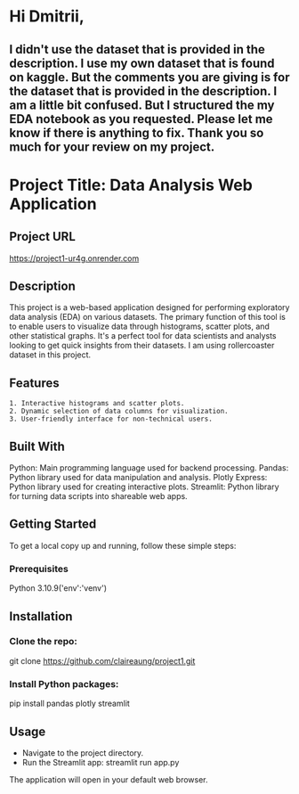 # Hi Dmitrii,

## I didn't use the dataset that is provided in the description. I use my own dataset that is found on kaggle. But the comments you are giving is for the dataset that is provided in the description. I am a little bit confused. But I structured the my EDA notebook as you requested. Please let me know if there is anything to fix. Thank you so much for your review on my project.

# Project Title: Data Analysis Web Application

## Project URL

https://project1-ur4g.onrender.com

## Description

This project is a web-based application designed for performing exploratory data analysis (EDA) on various datasets. The primary function of this tool is to enable users to visualize data through histograms, scatter plots, and other statistical graphs. It's a perfect tool for data scientists and analysts looking to get quick insights from their datasets. I am using rollercoaster dataset in this project.

## Features

    1. Interactive histograms and scatter plots.
    2. Dynamic selection of data columns for visualization.
    3. User-friendly interface for non-technical users.

## Built With

Python: Main programming language used for backend processing.
Pandas: Python library used for data manipulation and analysis.
Plotly Express: Python library used for creating interactive plots.
Streamlit: Python library for turning data scripts into shareable web apps.

## Getting Started

To get a local copy up and running, follow these simple steps:

### Prerequisites

Python 3.10.9('env':'venv')

## Installation

### Clone the repo:

git clone https://github.com/claireaung/project1.git

### Install Python packages:

pip install pandas plotly streamlit

## Usage

- Navigate to the project directory.
- Run the Streamlit app:
  streamlit run app.py

The application will open in your default web browser.
